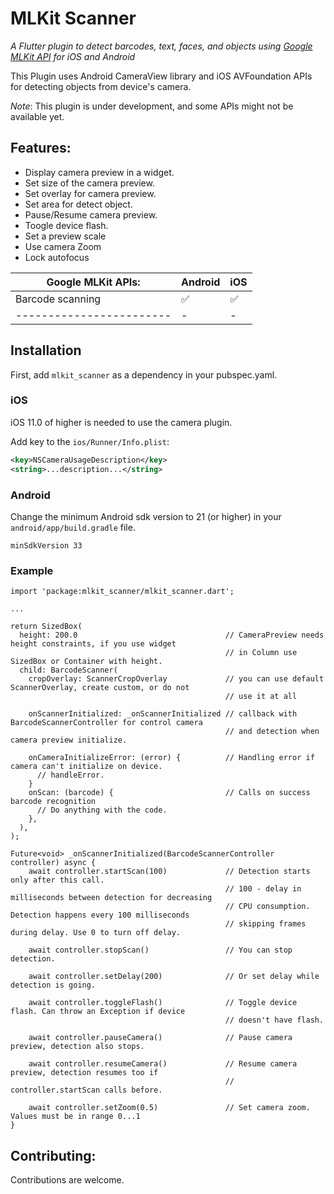 # MLKit Scanner

_A Flutter plugin to detect barcodes, text, faces, and objects using [Google MLKit API](https://developers.google.com/ml-kit/) for iOS and Android_

This Plugin uses Android CameraView library and iOS AVFoundation APIs for detecting objects from device's camera.

*Note*: This plugin is under development, and some APIs might not be available yet. 

## Features:

* Display camera preview in a widget.
* Set size of the camera preview.
* Set overlay for camera preview.
* Set area for detect object.
* Pause/Resume camera preview.
* Toogle device flash.
* Set a preview scale
* Use camera Zoom 
* Lock autofocus

| Google MLKit APIs:             | Android | iOS |
|--------------------------------|---------|-----|
| Barcode scanning               |   ✅    | ✅ |
| ------------------------       |    -    |  -  |

## Installation

First, add `mlkit_scanner` as a dependency in your pubspec.yaml.

### iOS

iOS 11.0 of higher is needed to use the camera plugin.

Add key to the `ios/Runner/Info.plist`:

```xml
<key>NSCameraUsageDescription</key>
<string>...description...</string>
```

### Android

Change the minimum Android sdk version to 21 (or higher) in your `android/app/build.gradle` file.

```
minSdkVersion 33
```
### Example 

```
import 'package:mlkit_scanner/mlkit_scanner.dart';

...

return SizedBox(
  height: 200.0                                 // CameraPreview needs height constraints, if you use widget 
                                                // in Column use SizedBox or Container with height.
  child: BarcodeScanner(
    cropOverlay: ScannerCropOverlay             // you can use default ScannerOverlay, create custom, or do not 
                                                // use it at all

    onScannerInitialized: _onScannerInitialized // callback with BarcodeScannerController for control camera 
                                                // and detection when camera preview initialize.
    
    onCameraInitializeError: (error) {          // Handling error if camera can't initialize on device.
      // handleError.
    }
    onScan: (barcode) {                         // Calls on success barcode recognition
      // Do anything with the code.
    },
  ),
);

Future<void> _onScannerInitialized(BarcodeScannerController controller) async {
    await controller.startScan(100)             // Detection starts only after this call.
                                                // 100 - delay in milliseconds between detection for decreasing 
                                                // CPU consumption. Detection happens every 100 milliseconds 
                                                // skipping frames during delay. Use 0 to turn off delay.

    await controller.stopScan()                 // You can stop detection.

    await controller.setDelay(200)              // Or set delay while detection is going.

    await controller.toggleFlash()              // Toggle device flash. Can throw an Exception if device 
                                                // doesn't have flash.

    await controller.pauseCamera()              // Pause camera preview, detection also stops.

    await controller.resumeCamera()             // Resume camera preview, detection resumes too if 
                                                // controller.startScan calls before.
                                                
    await controller.setZoom(0.5)               // Set camera zoom. Values must be in range 0...1                            
}
```
## Contributing:

Contributions are welcome.

